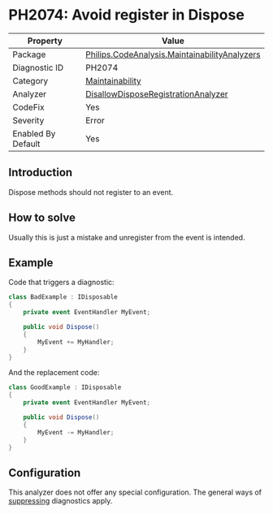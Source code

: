 # PH2074: Avoid register in Dispose

| Property | Value  |
|--|--|
| Package | [Philips.CodeAnalysis.MaintainabilityAnalyzers](https://www.nuget.org/packages/Philips.CodeAnalysis.MaintainabilityAnalyzers) |
| Diagnostic ID | PH2074 |
| Category  | [Maintainability](../Maintainability.md) |
| Analyzer | [DisallowDisposeRegistrationAnalyzer](https://github.com/philips-software/roslyn-analyzers/blob/main/Philips.CodeAnalysis.MaintainabilityAnalyzers/Maintainability/DisallowDisposeRegistrationAnalyzer.cs)
| CodeFix  | Yes |
| Severity | Error |
| Enabled By Default | Yes |

## Introduction

Dispose methods should not register to an event.

## How to solve

Usually this is just a mistake and unregister from the event is intended.

## Example

Code that triggers a diagnostic:
``` cs
class BadExample : IDisposable
{
    private event EventHandler MyEvent;

    public void Dispose()
    {
        MyEvent += MyHandler;
    }
}

```

And the replacement code:
``` cs
class GoodExample : IDisposable
{
    private event EventHandler MyEvent;

    public void Dispose()
    {
        MyEvent -= MyHandler;
    }
}

```

## Configuration

This analyzer does not offer any special configuration. The general ways of [suppressing](https://learn.microsoft.com/en-us/dotnet/fundamentals/code-analysis/suppress-warnings) diagnostics apply.
